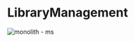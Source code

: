 # LibraryManagement
![monolith - ms](https://user-images.githubusercontent.com/83094285/232315891-ee7decc0-a173-4d17-a3cc-6924e3ed81e0.jpg)
